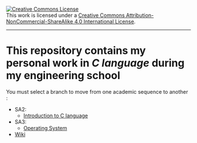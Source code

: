 <a rel="license" href="http://creativecommons.org/licenses/by-nc-sa/4.0/"><img alt="Creative Commons License" style="border-width:0" src="https://i.creativecommons.org/l/by-nc-sa/4.0/88x31.png" /></a><br />This work is licensed under a <a rel="license" href="http://creativecommons.org/licenses/by-nc-sa/4.0/">Creative Commons Attribution-NonCommercial-ShareAlike 4.0 International License</a>.

---

# This repository contains my personal work in *C language* during my engineering school

You must select a branch to move from one academic sequence to another :

- SA2:
  - [Introduction to C language](https://github.com/tanguy-rdt/depot-ensta-c/tree/SA2)
- SA3:
  - [Operating System](https://github.com/tanguy-rdt/depot-ensta-c/tree/SA3/OS)
- [Wiki](https://github.com/tanguy-rdt/depot-ensta-c/wiki)
